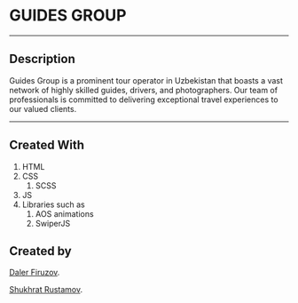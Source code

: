 # GUIDES GROUP
_________________
## Description
Guides Group is a prominent tour operator in Uzbekistan that boasts a vast network of highly skilled guides, drivers, and photographers. Our team of professionals is committed to delivering exceptional travel experiences to our valued clients.
_________________
## Created With

1. HTML
2. CSS
   1. SCSS
3. JS
4. Libraries such as 
    1. AOS animations
   2. SwiperJS

## Created by 

[Daler Firuzov](https://www.instagram.com/dalercreates/ "Daler Firuzov").

[Shukhrat Rustamov](https://www.instagram.com/shukha04/ "Shukhrat Rustamov").
